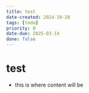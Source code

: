 ```yaml
---
title: test
date-created: 2024-10-28
tags: [todo]
priority: 0
date-due: 2025-03-14
done: false
---
```


# test

- this is where content will be
